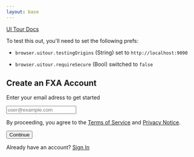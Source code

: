 ```yaml
---
layout: base
---
```


<a href="https://firefox-source-docs.mozilla.org/browser/components/uitour/docs/UITour-lib.html" target="_blank">UI Tour Docs</a>

<div id="prefs-note" class="note">
  <p>To test this out, you'll need to set the following prefs:</p>
  <ul>
    <li><p><code>browser.uitour.testingOrigins</code> (String) set to <code>http://localhost:9090</code></p></li>
    <li><p><code>browser.uitour.requireSecure</code> (Bool) switched to <code>false</code></p></li>
  </ul>
</div>

<div id="fxa-status">
  <div id="fxa-signup">
    <h2>Create an FXA Account</h2>
    <form action="https://accounts.firefox.com/">
      <p>Enter your email adress to get started</p>
      <input type="email" name="email" placeholder="user@example.com" required="">
      <input type="hidden" name="form_type" value="email">
      <input type="hidden" name="redirect_to" value="http://localhost:9090">
      <input type="hidden" name="service" value="sync">
      <input type="hidden" name="context" value="fx_desktop_v3">
      <p>
        By proceeding, you agree to the <a href="https://accounts.firefox.com/legal/terms">Terms of Service</a> and <a href="https://accounts.firefox.com/legal/privacy">Privacy Notice</a>.
      </p>
      <button type="submit">Continue</button>
    </form>
    <p class="fxa-signin">Already have an account? <a href="https://accounts.firefox.com/signin?context=fx_desktop_v3&entrypoint=preferences&action=email&service=sync&redirect_to=http://localhost:9090" role="button">Sign In</a></p>
  </div>
</div>
<div id="default-status"></div>
